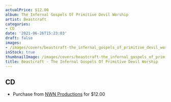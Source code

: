 ```yaml
---
actualPrice: $12.00
album: The Infernal Gospels Of Primitive Devil Worship
artist: Beastcraft
categories:
- CD
date: '2021-06-26T15:23:03'
draft: false
images:
- /images/covers/beastcraft-the_infernal_gospels_of_primitive_devil_worship.jpg
inStock: true
thumbnailImage: /images/covers/beastcraft-the_infernal_gospels_of_primitive_devil_worship-thumb.jpg
title: Beastcraft - The Infernal Gospels Of Primitive Devil Worship
---
```


## CD
* Purchase from [NWN Productions](http://shop.nwnprod.com/index.php?route=product/product&path=93&product_id=15720&sort=pd.name&order=ASC) for $12.00
